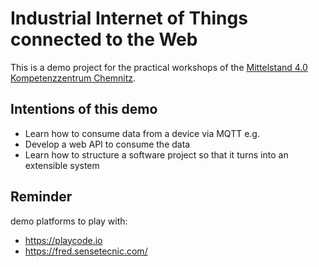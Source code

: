 # Industrial Internet of Things connected to the Web

This is a demo project for the practical workshops of the [Mittelstand 4.0 Kompetenzzentrum Chemnitz](https://betrieb-machen.de).

## Intentions of this demo

- Learn how to consume data from a device via MQTT e.g.
- Develop a web API to consume the data
- Learn how to structure a software project so that it turns into an extensible system

## Reminder

demo platforms to play with:

- https://playcode.io
- https://fred.sensetecnic.com/
